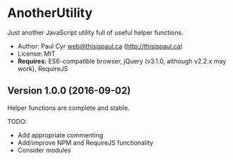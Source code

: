 # AnotherUtility
Just another JavaScript utility full of useful helper functions.

* Author: Paul Cyr <web@thisispaul.ca> (http://thisispaul.ca)
* License: MIT
* **Requires:** ES6-compatible browser, jQuery (v3.1.0, although v2.2.x may work), RequireJS

## Version 1.0.0 (2016-09-02)

Helper functions are complete and stable.

TODO:

* Add appropriate commenting
* Add/improve NPM and RequireJS functionality
* Consider modules
